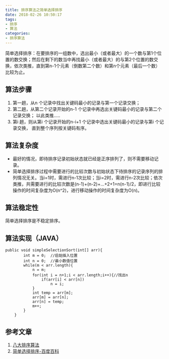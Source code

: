 ```yaml
---
title: 排序算法之简单选择排序
date: 2018-02-26 10:50:17
tags:
- 排序
- 算法
categories:
- 排序算法
---
```


简单选择排序：在要排序的一组数中，选出最小（或者最大）的一个数与第1个位置的数交换；然后在剩下的数当中再找最小（或者最大）的与第2个位置的数交换，依次类推，直到第n-1个元素（倒数第二个数）和第n个元素（最后一个数）比较为止。

<!-- more -->

## 算法步骤
1. 第一趟，从n 个记录中找出关键码最小的记录与第一个记录交换；
2. 第二趟，从第二个记录开始的n-1 个记录中再选出关键码最小的记录与第二个记录交换；
以此类推.....
3. 第i 趟，则从第i 个记录开始的n-i+1 个记录中选出关键码最小的记录与第i 个记录交换，
直到整个序列按关键码有序。

## 算法复杂度
- 最好的情况，即待排序记录初始状态就已经是正序排列了，则不需要移动记录。
- 简单选择排序过程中需要进行的比较次数与初始状态下待排序的记录序列的排列情况无关。当i=1时，需进行n-1次比较；当i=2时，需进行n-2次比较；依次类推，共需要进行的比较次数是(n-1)+(n-2)+…+2+1=n(n-1)/2，即进行比较操作的时间复杂度为O(n^2)，进行移动操作的时间复杂度为O(n)。

## 算法稳定性
简单选择排序是不稳定排序。

## 算法实现（JAVA）
```
public void simpleSelectionSort(int[] arr){
        int m = 0;  //启始插入位置
        int n = 0;  //最小数值位置
        while(m < arr.length){
            n = m;
            for(int i = n+1;i < arr.length;i++){//找出n
                if(arr[i] < arr[n])
                    n = i;
            }
            int temp = arr[m];
            arr[m] = arr[n];
            arr[n] = temp;
            m++;
        }
    }
```
## 参考文章
1. [八大排序算法](http://blog.csdn.net/hguisu/article/details/7776068)
2. [简单选择排序-百度百科](https://baike.baidu.com/item/%E7%AE%80%E5%8D%95%E9%80%89%E6%8B%A9%E6%8E%92%E5%BA%8F/9796478?fr=aladdin)
